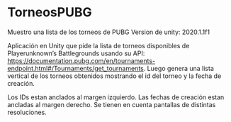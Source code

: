 # TorneosPUBG
Muestro una lista de los torneos de PUBG
Version de unity: 2020.1.1f1

Aplicación en Unity que pide la lista de torneos disponibles de Playerunknown’s Battlegrounds usando su API: https://documentation.pubg.com/en/tournaments-endpoint.html#/Tournaments/get_tournaments. 
Luego genera una lista vertical de los torneos obtenidos mostrando el id del torneo y la fecha de creación. 

Los IDs estan anclados al margen izquierdo. 
Las fechas de creación estan ancladas al margen derecho. 
Se tienen en cuenta pantallas de distintas resoluciones.
